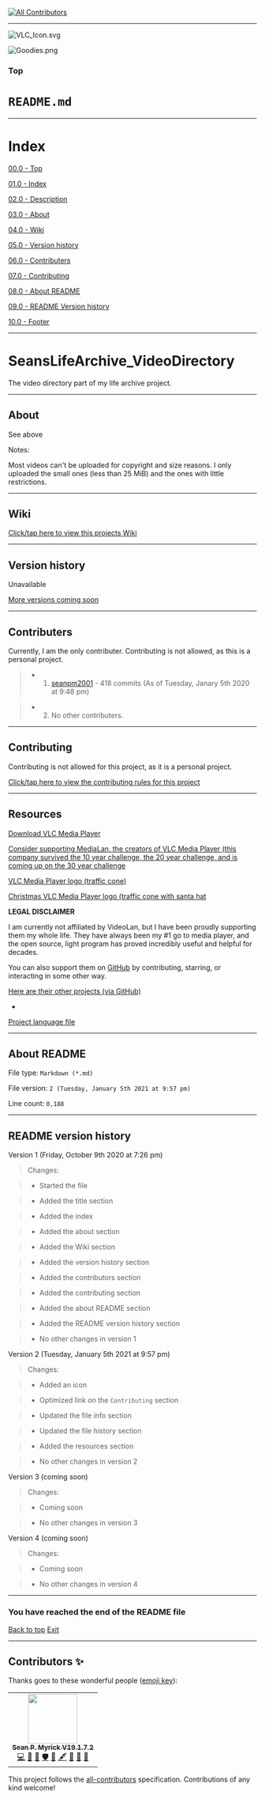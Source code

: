 
<!-- ALL-CONTRIBUTORS-BADGE:START - Do not remove or modify this section -->
[![All Contributors](https://img.shields.io/badge/all_contributors-1-orange.svg?style=flat-square)](#contributors-)
<!-- ALL-CONTRIBUTORS-BADGE:END -->
***

![VLC_Icon.svg](VLC_Icon.svg)

![Goodies.png](Goodies.png)

### Top

# `README.md`

***

# Index

[00.0 - Top](#Top)

[01.0 - Index](#Index)

[02.0 - Description](#SeansLifeArchive_VideoDirectory)

[03.0 - About](#About)

[04.0 - Wiki](#Wiki)

[05.0 - Version history](#Version-history)

[06.0 - Contributers](#Contributers)

[07.0 - Contributing](#Contributing)

[08.0 - About README](#About-README)

[09.0 - README Version history](#README-version-history)

[10.0 - Footer](#You-have-reached-the-end-of-the-README-file)

***

# SeansLifeArchive_VideoDirectory
The video directory part of my life archive project.

***

## About

See above

Notes:

Most videos can't be uploaded for copyright and size reasons. I only uploaded the small ones (less than 25 MiB) and the ones with little restrictions.

***

## Wiki

[Click/tap here to view this projects Wiki](https://github.com/seanpm2001/SeansLifeArchive_VideoDirectory/wiki)

***

## Version history

Unavailable

[More versions coming soon](https://www.example.com)

***

## Contributers

Currently, I am the only contributer. Contributing is not allowed, as this is a personal project.

> * 1. [seanpm2001](https://github.com/seanpm2001/) - 418 commits (As of Tuesday, Janary 5th 2020 at 9:48 pm)

> * 2. No other contributers.

***

## Contributing

Contributing is not allowed for this project, as it is a personal project.

[Click/tap here to view the contributing rules for this project](CONTRIBUTING.md)

***

## Resources

[Download VLC Media Player](https://www.videolan.org/vlc/)

[Consider supporting MediaLan, the creators of VLC Media Player (this company survived the 10 year challenge, the 20 year challenge, and is coming up on the 30 year challenge](https://www.videolan.org/contribute.html#money)

[VLC Media Player logo (traffic cone)](VLC_Icon.svg)

[Christmas VLC Media Player logo (traffic cone with santa hat](Goodies.png)

**LEGAL DISCLAIMER**

I am currently not affiliated by VideoLan, but I have been proudly supporting them my whole life. They have always been my #1 go to media player, and the open source, light program has proved incredibly useful and helpful for decades.

You can also support them on [GitHub](https://github.com/videolan/vlc) by contributing, starring, or interacting in some other way.

[Here are their other projects (via GitHub)](https://github.com/videolan)

-

[Project language file](PROJECT_LANG.cpp)

***

## About README

File type: `Markdown (*.md)`

File version: `2 (Tuesday, January 5th 2021 at 9:57 pm)`

Line count: `0,188`

***

## README version history

Version 1 (Friday, October 9th 2020 at 7:26 pm)

> Changes:

> * Started the file

> * Added the title section

> * Added the index

> * Added the about section

> * Added the Wiki section

> * Added the version history section

> * Added the contributors section

> * Added the contributing section

> * Added the about README section

> * Added the README version history section

> * No other changes in version 1

Version 2 (Tuesday, January 5th 2021 at 9:57 pm)

> Changes:

> * Added an icon

> * Optimized link on the `Contributing` section

> * Updated the file info section

> * Updated the file history section

> * Added the resources section

> * No other changes in version 2

Version 3 (coming soon)

> Changes:

> * Coming soon

> * No other changes in version 3

Version 4 (coming soon)

> Changes:

> * Coming soon

> * No other changes in version 4

***

### You have reached the end of the README file

[Back to top](#Top) [Exit](https://github.com)

***

## Contributors ✨

Thanks goes to these wonderful people ([emoji key](https://allcontributors.org/docs/en/emoji-key)):

<!-- ALL-CONTRIBUTORS-LIST:START - Do not remove or modify this section -->
<!-- prettier-ignore-start -->
<!-- markdownlint-disable -->
<table>
  <tr>
    <td align="center"><a href="https://gist.github.com/seanpm2001/7e40a0e13c066a57577d8200b1afc6a3"><img src="https://avatars.githubusercontent.com/u/65933340?v=4?s=100" width="100px;" alt=""/><br /><sub><b>Sean P. Myrick V19.1.7.2</b></sub></a><br /><a href="https://github.com/seanpm2001/SeansLifeArchive_VideoDirectory/commits?author=seanpm2001" title="Code">💻</a> <a href="https://github.com/seanpm2001/SeansLifeArchive_VideoDirectory/commits?author=seanpm2001" title="Documentation">📖</a> <a href="#projectManagement-seanpm2001" title="Project Management">📆</a> <a href="#security-seanpm2001" title="Security">🛡️</a> <a href="#data-seanpm2001" title="Data">🔣</a> <a href="#content-seanpm2001" title="Content">🖋</a> <a href="#design-seanpm2001" title="Design">🎨</a> <a href="#maintenance-seanpm2001" title="Maintenance">🚧</a> <a href="#ideas-seanpm2001" title="Ideas, Planning, & Feedback">🤔</a></td>
  </tr>
</table>

<!-- markdownlint-restore -->
<!-- prettier-ignore-end -->

<!-- ALL-CONTRIBUTORS-LIST:END -->

This project follows the [all-contributors](https://github.com/all-contributors/all-contributors) specification. Contributions of any kind welcome!